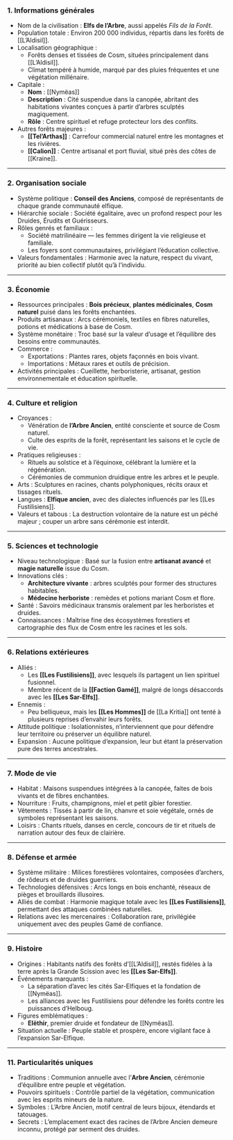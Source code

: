 ### **1. Informations générales**
- Nom de la civilisation : **Elfs de l’Arbre**, aussi appelés *Fils de la Forêt*.  
- Population totale : Environ 200 000 individus, répartis dans les forêts de [[L’Aldisil]].  
- Localisation géographique :  
  - Forêts denses et tissées de Cosm, situées principalement dans [[L’Aldisil]].  
  - Climat tempéré à humide, marqué par des pluies fréquentes et une végétation millénaire.  
- Capitale :  
  - **Nom** : [[Nymëas]]  
  - **Description** : Cité suspendue dans la canopée, abritant des habitations vivantes conçues à partir d’arbres sculptés magiquement.  
  - **Rôle** : Centre spirituel et refuge protecteur lors des conflits.  
- Autres forêts majeures :  
  - **[[Tel’Arthas]]** : Carrefour commercial naturel entre les montagnes et les rivières.  
  - **[[Calion]]** : Centre artisanal et port fluvial, situé près des côtes de [[Kraine]].

---

### **2. Organisation sociale**
- Système politique : **Conseil des Anciens**, composé de représentants de chaque grande communauté elfique.  
- Hiérarchie sociale : Société égalitaire, avec un profond respect pour les Druides, Érudits et Guérisseurs.  
- Rôles genrés et familiaux :  
  - Société matrilinéaire — les femmes dirigent la vie religieuse et familiale.  
  - Les foyers sont communautaires, privilégiant l’éducation collective.  
- Valeurs fondamentales : Harmonie avec la nature, respect du vivant, priorité au bien collectif plutôt qu’à l’individu.

---

### **3. Économie**
- Ressources principales : **Bois précieux**, **plantes médicinales**, **Cosm naturel** puisé dans les forêts enchantées.  
- Produits artisanaux : Arcs cérémoniels, textiles en fibres naturelles, potions et médications à base de Cosm.  
- Système monétaire : Troc basé sur la valeur d’usage et l’équilibre des besoins entre communautés.  
- Commerce :  
  - Exportations : Plantes rares, objets façonnés en bois vivant.  
  - Importations : Métaux rares et outils de précision.  
- Activités principales : Cueillette, herboristerie, artisanat, gestion environnementale et éducation spirituelle.

---

### **4. Culture et religion**
- Croyances :  
  - Vénération de **l’Arbre Ancien**, entité consciente et source de Cosm naturel.  
  - Culte des esprits de la forêt, représentant les saisons et le cycle de vie.  
- Pratiques religieuses :  
  - Rituels au solstice et à l’équinoxe, célébrant la lumière et la régénération.  
  - Cérémonies de communion druidique entre les arbres et le peuple.  
- Arts : Sculptures en racines, chants polyphoniques, récits oraux et tissages rituels.  
- Langues : **Elfique ancien**, avec des dialectes influencés par les [[Les Fustilisiens]].  
- Valeurs et tabous : La destruction volontaire de la nature est un péché majeur ; couper un arbre sans cérémonie est interdit.

---

### **5. Sciences et technologie**
- Niveau technologique : Basé sur la fusion entre **artisanat avancé** et **magie naturelle** issue du Cosm.  
- Innovations clés :  
  - **Architecture vivante** : arbres sculptés pour former des structures habitables.  
  - **Médecine herboriste** : remèdes et potions mariant Cosm et flore.  
- Santé : Savoirs médicinaux transmis oralement par les herboristes et druides.  
- Connaissances : Maîtrise fine des écosystèmes forestiers et cartographie des flux de Cosm entre les racines et les sols.

---

### **6. Relations extérieures**
- Alliés :  
  - Les **[[Les Fustilisiens]]**, avec lesquels ils partagent un lien spirituel fusionnel.  
  - Membre récent de la **[[Faction Gamé]]**, malgré de longs désaccords avec les **[[Les Sar-Elfs]]**.  
- Ennemis :  
  - Peu belliqueux, mais les **[[Les Hommes]]** de [[La Kritia]] ont tenté à plusieurs reprises d’envahir leurs forêts.  
- Attitude politique : Isolationnistes, n’interviennent que pour défendre leur territoire ou préserver un équilibre naturel.  
- Expansion : Aucune politique d’expansion, leur but étant la préservation pure des terres ancestrales.

---

### **7. Mode de vie**
- Habitat : Maisons suspendues intégrées à la canopée, faites de bois vivants et de fibres enchantées.  
- Nourriture : Fruits, champignons, miel et petit gibier forestier.  
- Vêtements : Tissés à partir de lin, chanvre et soie végétale, ornés de symboles représentant les saisons.  
- Loisirs : Chants rituels, danses en cercle, concours de tir et rituels de narration autour des feux de clairière.

---

### **8. Défense et armée**
- Système militaire : Milices forestières volontaires, composées d’archers, de rôdeurs et de druides guerriers.  
- Technologies défensives : Arcs longs en bois enchanté, réseaux de pièges et brouillards illusoires.  
- Alliés de combat : Harmonie magique totale avec les **[[Les Fustilisiens]]**, permettant des attaques combinées naturelles.  
- Relations avec les mercenaires : Collaboration rare, privilégiée uniquement avec des peuples Gamé de confiance.

---

### **9. Histoire**
- Origines : Habitants natifs des forêts d’[[L’Aldisil]], restés fidèles à la terre après la Grande Scission avec les **[[Les Sar-Elfs]]**.  
- Événements marquants :  
  - La séparation d’avec les cités Sar-Elfiques et la fondation de [[Nymëas]].  
  - Les alliances avec les Fustilisiens pour défendre les forêts contre les puissances d’Helboug.  
- Figures emblématiques :  
  - **Elëthir**, premier druide et fondateur de [[Nymëas]].  
- Situation actuelle : Peuple stable et prospère, encore vigilant face à l’expansion Sar-Elfique.

---

### **11. Particularités uniques**
- Traditions : Communion annuelle avec l’**Arbre Ancien**, cérémonie d’équilibre entre peuple et végétation.  
- Pouvoirs spirituels : Contrôle partiel de la végétation, communication avec les esprits mineurs de la nature.  
- Symboles : L’Arbre Ancien, motif central de leurs bijoux, étendards et tatouages.  
- Secrets : L’emplacement exact des racines de l’Arbre Ancien demeure inconnu, protégé par serment des druides.

